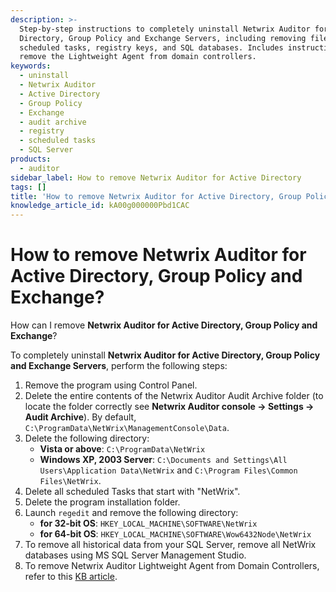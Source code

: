 ```yaml
---
description: >-
  Step-by-step instructions to completely uninstall Netwrix Auditor for Active
  Directory, Group Policy and Exchange Servers, including removing files,
  scheduled tasks, registry keys, and SQL databases. Includes instructions to
  remove the Lightweight Agent from domain controllers.
keywords:
  - uninstall
  - Netwrix Auditor
  - Active Directory
  - Group Policy
  - Exchange
  - audit archive
  - registry
  - scheduled tasks
  - SQL Server
products:
  - auditor
sidebar_label: How to remove Netwrix Auditor for Active Directory
tags: []
title: 'How to remove Netwrix Auditor for Active Directory, Group Policy and Exchange?'
knowledge_article_id: kA00g000000Pbd1CAC
---
```


# How to remove Netwrix Auditor for Active Directory, Group Policy and Exchange?

How can I remove **Netwrix Auditor for Active Directory, Group Policy and Exchange**?

To completely uninstall **Netwrix Auditor for Active Directory, Group Policy and Exchange Servers**, perform the following steps:

1. Remove the program using Control Panel.
2. Delete the entire contents of the Netwrix Auditor Audit Archive folder (to locate the folder correctly see **Netwrix Auditor console -> Settings -> Audit Archive**). By default, `C:\ProgramData\NetWrix\ManagementConsole\Data`.
3. Delete the following directory:
   - **Vista or above**: `C:\ProgramData\NetWrix`
   - **Windows XP, 2003 Server**: `C:\Documents and Settings\All Users\Application Data\NetWrix` and `C:\Program Files\Common Files\NetWrix`.
4. Delete all scheduled Tasks that start with "NetWrix".
5. Delete the program installation folder.
6. Launch `regedit` and remove the following directory:
   - **for 32-bit OS**: `HKEY_LOCAL_MACHINE\SOFTWARE\NetWrix`
   - **for 64-bit OS**: `HKEY_LOCAL_MACHINE\SOFTWARE\Wow6432Node\NetWrix`
7. To remove all historical data from your SQL Server, remove all NetWrix databases using MS SQL Server Management Studio.
8. To remove Netwrix Auditor Lightweight Agent from Domain Controllers, refer to this [KB article](http://www.netwrix.com/knowledge_base.html?mode=sol&solution=00000818).
